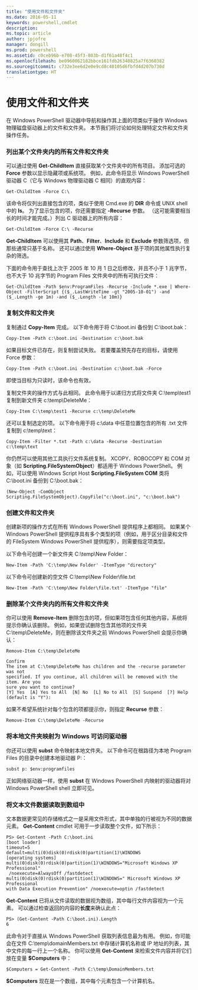 ```yaml
---
title: "使用文件和文件夹"
ms.date: 2016-05-11
keywords: powershell,cmdlet
description: 
ms.topic: article
author: jpjofre
manager: dongill
ms.prod: powershell
ms.assetid: c0ceb96b-e708-45f3-803b-d1f61a48f4c1
ms.openlocfilehash: be0960062182bbce161fdb26340825a7f6360382
ms.sourcegitcommit: c732e3ee6d2e0e9cd8c40105d6fbfd4d207b730d
translationtype: HT
---
```

# <a name="working-with-files-and-folders"></a>使用文件和文件夹
在 Windows PowerShell 驱动器中导航和操作其上面的项类似于操作 Windows 物理磁盘驱动器上的文件和文件夹。 本节我们将讨论如何处理特定文件和文件夹操作任务。

### <a name="listing-all-the-files-and-folders-within-a-folder"></a>列出某个文件夹内的所有文件和文件夹
可以通过使用 **Get-ChildItem** 直接获取某个文件夹中的所有项目。 添加可选的 **Force** 参数以显示隐藏项或系统项。 例如，此命令将显示 Windows PowerShell 驱动器 C（它与 Windows 物理驱动器 C 相同）的直观内容：

```
Get-ChildItem -Force C:\
```

该命令将仅列出直接包含的项，类似于使用 Cmd.exe 的 **DIR** 命令或 UNIX shell 中的 **ls**。 为了显示包含的项，你还需要指定 **-Recurse** 参数。 （这可能需要相当长的时间才能完成。）列出 C 驱动器上的所有内容：

```
Get-ChildItem -Force C:\ -Recurse
```

**Get-ChildItem** 可以使用其 **Path**、**Filter**、**Include** 和 **Exclude** 参数筛选项，但那些通常只基于名称。 还可以通过使用 **Where-Object** 基于项的其他属性执行复杂的筛选。

下面的命令用于查找上次于 2005 年 10 月 1 日之后修改，并且不小于 1 兆字节，也不大于 10 兆字节的 Program Files 文件夹中的所有可执行文件：

```
Get-ChildItem -Path $env:ProgramFiles -Recurse -Include *.exe | Where-Object -FilterScript {($_.LastWriteTime -gt "2005-10-01") -and ($_.Length -ge 1m) -and ($_.Length -le 10m)}
```

### <a name="copying-files-and-folders"></a>复制文件和文件夹
复制通过 **Copy-Item** 完成。 以下命令用于将 C:\\boot.ini 备份到 C:\\boot.bak：

```
Copy-Item -Path c:\boot.ini -Destination c:\boot.bak
```

如果目标文件已存在，则复制尝试失败。 若要覆盖预先存在的目标，请使用 Force 参数：

```
Copy-Item -Path c:\boot.ini -Destination c:\boot.bak -Force
```

即使当目标为只读时，该命令也有效。

复制文件夹的操作方式与此相同。 此命令用于以递归方式将文件夹 C:\\temp\\test1 复制到新文件夹 c:\\temp\\DeleteMe：

```
Copy-Item C:\temp\test1 -Recurse c:\temp\DeleteMe
```

还可以复制选定的项。 以下命令用于将 c:\\data 中任意位置包含的所有 .txt 文件复制到 c:\\temp\\text：

```
Copy-Item -Filter *.txt -Path c:\data -Recurse -Destination c:\temp\text
```

你仍然可以使用其他工具执行文件系统复制。 XCOPY、ROBOCOPY 和 COM 对象（如 **Scripting.FileSystemObject**）都适用于 Windows PowerShell。 例如，可以使用 Windows Script Host **Scripting.FileSystem COM** 类将 C:\\boot.ini 备份到 C:\\boot.bak：

```
(New-Object -ComObject Scripting.FileSystemObject).CopyFile("c:\boot.ini", "c:\boot.bak")
```

### <a name="creating-files-and-folders"></a>创建文件和文件夹
创建新项的操作方式在所有 Windows PowerShell 提供程序上都相同。 如果某个 Windows PowerShell 提供程序具有多个类型的项（例如，用于区分目录和文件的 FileSystem Windows PowerShell 提供程序），则需要指定项类型。

以下命令可创建一个新文件夹 C:\\temp\\New Folder：

```
New-Item -Path 'C:\temp\New Folder' -ItemType "directory"
```

以下命令可创建新的空文件 C:\\temp\\New Folder\\file.txt

```
New-Item -Path 'C:\temp\New Folder\file.txt' -ItemType "file"
```

### <a name="removing-all-files-and-folders-within-a-folder"></a>删除某个文件夹内的所有文件和文件夹
你可以使用 **Remove-Item** 删除包含的项，但如果项包含任何其他内容，系统将提示你确认该删除。 例如，如果尝试删除包含其他项的文件夹 C:\\temp\\DeleteMe，则在删除该文件夹之前 Windows PowerShell 会提示你确认：

```
Remove-Item C:\temp\DeleteMe

Confirm
The item at C:\temp\DeleteMe has children and the -recurse parameter was not
specified. If you continue, all children will be removed with the item. Are you
sure you want to continue?
[Y] Yes  [A] Yes to All  [N] No  [L] No to All  [S] Suspend  [?] Help
(default is "Y"):
```

如果不希望系统针对每个包含的项都提示你，则指定 **Recurse** 参数：

```
Remove-Item C:\temp\DeleteMe -Recurse
```

### <a name="mapping-a-local-folder-as-a-windows-accessible-drive"></a>将本地文件夹映射为 Windows 可访问驱动器
你还可以使用 **subst** 命令映射本地文件夹。 以下命令可在根路径为本地 Program Files 的目录中创建本地驱动器 P:：

```
subst p: $env:programfiles
```

正如网络驱动器一样，使用 **subst** 在 Windows PowerShell 内映射的驱动器将对 Windows PowerShell shell 立即可见。

### <a name="reading-a-text-file-into-an-array"></a>将文本文件数据读取到数组中
文本数据更常见的存储格式之一是采用文件形式，其中单独的行被视为不同的数据元素。 **Get-Content** cmdlet 可用于一步读取整个文件，如下所示：

```
PS> Get-Content -Path C:\boot.ini
[boot loader]
timeout=5
default=multi(0)disk(0)rdisk(0)partition(1)\WINDOWS
[operating systems]
multi(0)disk(0)rdisk(0)partition(1)\WINDOWS="Microsoft Windows XP Professional"
 /noexecute=AlwaysOff /fastdetect
multi(0)disk(0)rdisk(0)partition(1)\WINDOWS=" Microsoft Windows XP Professional 
with Data Execution Prevention" /noexecute=optin /fastdetect
```

**Get-Content** 已将从文件读取的数据视为数组，其中每行文件内容视为一个元素。 可以通过检查返回的内容的**长度**来确认此点：

```
PS> (Get-Content -Path C:\boot.ini).Length
6
```

此命令对于直接从 Windows PowerShell 获取列表信息最为有用。 例如，你可能会在文件 C:\\temp\\domainMembers.txt 中存储计算机名称或 IP 地址的列表，其中文件的每一行上一个名称。 你可以使用 **Get-Content** 来检索文件内容并将它们放在变量 **$Computers** 中：

```
$Computers = Get-Content -Path C:\temp\DomainMembers.txt
```

**$Computers** 现在是一个数组，其中每个元素包含一个计算机名。

